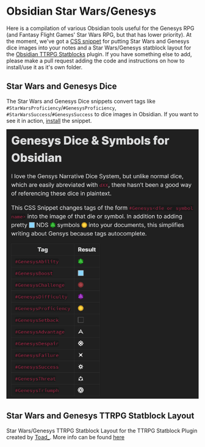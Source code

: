 # Obsidian Star Wars/Genesys

Here is a compilation of various Obsidian tools useful for the Genesys RPG (and Fantasy Flight Games' Star Wars RPG, but that has lower priority). 
At the moment, we've got a [CSS snippet](https://github.com/Craftidore/Obsidian-Genesys/tree/master/Dice-Snippets) for putting Star Wars and Genesys dice images into your notes and a Star Wars/Genesys statblock layout for the [Obsidian TTRPG Statblocks](https://github.com/valentine195/obsidian-5e-statblocks) plugin. 
If you have something else to add, please make a pull request adding the code and instructions on how to install/use it as it's own folder.

## Star Wars and Genesys Dice

The Star Wars and Genesys Dice snippets convert tags like `#StarWarsProficiency`/`#GenesysProficiency`, `#StarWarsSuccess`/`#GenesysSuccess` to dice images in Obsidian. 
If you want to see it in action, <a href="https://github.com/Craftidore/Obsidian-Genesys/tree/master/Dice-Snippets#to-install">install</a> the snippet.

<a href="./Dice-Snippets/examples/GenesysDiceExample.md"><img src="./Dice-Snippets/examples/GenesysDiceExample.png"></a>

## Star Wars and Genesys TTRPG Statblock Layout

Star Wars/Genesys TTRPG Statblock Layout for the TTRPG Statblock Plugin created by [Toad_](https://github.com/source-toad).
More info can be found [here](https://github.com/Craftidore/Obsidian-Genesys/tree/master/TTRPG-Statblock-Layout)
